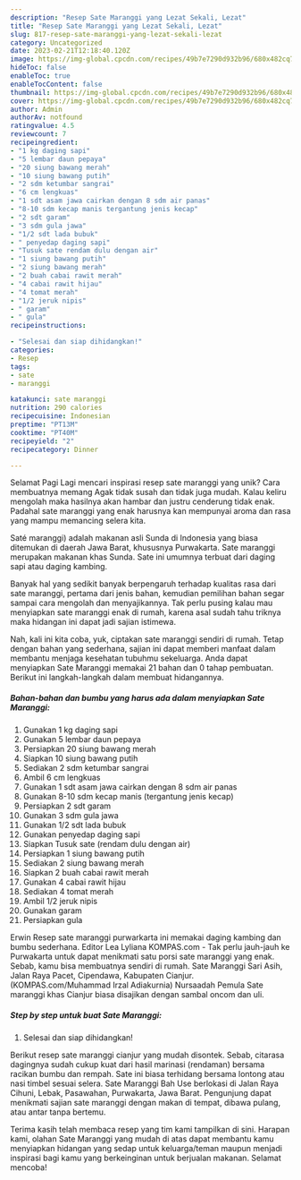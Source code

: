 ```yaml
---
description: "Resep Sate Maranggi yang Lezat Sekali, Lezat"
title: "Resep Sate Maranggi yang Lezat Sekali, Lezat"
slug: 817-resep-sate-maranggi-yang-lezat-sekali-lezat
category: Uncategorized
date: 2023-02-21T12:18:40.120Z
image: https://img-global.cpcdn.com/recipes/49b7e7290d932b96/680x482cq70/sate-maranggi-foto-resep-utama.jpg
hideToc: false
enableToc: true
enableTocContent: false
thumbnail: https://img-global.cpcdn.com/recipes/49b7e7290d932b96/680x482cq70/sate-maranggi-foto-resep-utama.jpg
cover: https://img-global.cpcdn.com/recipes/49b7e7290d932b96/680x482cq70/sate-maranggi-foto-resep-utama.jpg
author: Admin
authorAv: notfound
ratingvalue: 4.5
reviewcount: 7
recipeingredient:
- "1 kg daging sapi"
- "5 lembar daun pepaya"
- "20 siung bawang merah"
- "10 siung bawang putih"
- "2 sdm ketumbar sangrai"
- "6 cm lengkuas"
- "1 sdt asam jawa cairkan dengan 8 sdm air panas"
- "8-10 sdm kecap manis tergantung jenis kecap"
- "2 sdt garam"
- "3 sdm gula jawa"
- "1/2 sdt lada bubuk"
- " penyedap daging sapi"
- "Tusuk sate rendam dulu dengan air"
- "1 siung bawang putih"
- "2 siung bawang merah"
- "2 buah cabai rawit merah"
- "4 cabai rawit hijau"
- "4 tomat merah"
- "1/2 jeruk nipis"
- " garam"
- " gula"
recipeinstructions:

- "Selesai dan siap dihidangkan!"
categories:
- Resep
tags:
- sate
- maranggi

katakunci: sate maranggi 
nutrition: 290 calories
recipecuisine: Indonesian
preptime: "PT13M"
cooktime: "PT40M"
recipeyield: "2"
recipecategory: Dinner

---
```



Selamat Pagi Lagi mencari inspirasi resep sate maranggi yang unik? Cara membuatnya memang Agak tidak susah dan tidak juga mudah. Kalau keliru mengolah maka hasilnya akan hambar dan justru cenderung tidak enak. Padahal sate maranggi yang enak harusnya kan mempunyai aroma dan rasa yang mampu memancing selera kita.


Saté maranggi) adalah makanan asli Sunda di Indonesia yang biasa ditemukan di daerah Jawa Barat, khususnya Purwakarta. Sate maranggi merupakan makanan khas Sunda. Sate ini umumnya terbuat dari daging sapi atau daging kambing.

Banyak hal yang sedikit banyak berpengaruh terhadap kualitas rasa dari sate maranggi, pertama dari jenis bahan, kemudian pemilihan bahan segar sampai cara mengolah dan menyajikannya. Tak perlu pusing kalau mau menyiapkan sate maranggi enak di rumah, karena asal sudah tahu triknya maka hidangan ini dapat jadi sajian istimewa.


Nah, kali ini kita coba, yuk, ciptakan sate maranggi sendiri di rumah. Tetap dengan bahan yang sederhana, sajian ini dapat memberi manfaat dalam membantu menjaga kesehatan tubuhmu sekeluarga. Anda dapat menyiapkan Sate Maranggi memakai 21 bahan dan 0 tahap pembuatan. Berikut ini langkah-langkah dalam membuat hidangannya.

<!--inarticleads1-->

##### Bahan-bahan dan bumbu yang harus ada dalam menyiapkan Sate Maranggi:

1. Gunakan 1 kg daging sapi
1. Gunakan 5 lembar daun pepaya
1. Persiapkan 20 siung bawang merah
1. Siapkan 10 siung bawang putih
1. Sediakan 2 sdm ketumbar sangrai
1. Ambil 6 cm lengkuas
1. Gunakan 1 sdt asam jawa cairkan dengan 8 sdm air panas
1. Gunakan 8-10 sdm kecap manis (tergantung jenis kecap)
1. Persiapkan 2 sdt garam
1. Gunakan 3 sdm gula jawa
1. Gunakan 1/2 sdt lada bubuk
1. Gunakan  penyedap daging sapi
1. Siapkan Tusuk sate (rendam dulu dengan air)
1. Persiapkan 1 siung bawang putih
1. Sediakan 2 siung bawang merah
1. Siapkan 2 buah cabai rawit merah
1. Gunakan 4 cabai rawit hijau
1. Sediakan 4 tomat merah
1. Ambil 1/2 jeruk nipis
1. Gunakan  garam
1. Persiapkan  gula


Erwin Resep sate maranggi purwarkarta ini memakai daging kambing dan bumbu sederhana. Editor Lea Lyliana KOMPAS.com - Tak perlu jauh-jauh ke Purwakarta untuk dapat menikmati satu porsi sate maranggi yang enak. Sebab, kamu bisa membuatnya sendiri di rumah. Sate Maranggi Sari Asih, Jalan Raya Pacet, Cipendawa, Kabupaten Cianjur. (KOMPAS.com/Muhammad Irzal Adiakurnia) Nursaadah Pemula Sate maranggi khas Cianjur biasa disajikan dengan sambal oncom dan uli. 

<!--inarticleads2-->

##### Step by step untuk buat Sate Maranggi:


1. Selesai dan siap dihidangkan!

Berikut resep sate maranggi cianjur yang mudah disontek. Sebab, citarasa dagingnya sudah cukup kuat dari hasil marinasi (rendaman) bersama racikan bumbu dan rempah. Sate ini biasa terhidang bersama lontong atau nasi timbel sesuai selera. Sate Maranggi Bah Use berlokasi di Jalan Raya Cihuni, Lebak, Pasawahan, Purwakarta, Jawa Barat. Pengunjung dapat menikmati sajian sate maranggi dengan makan di tempat, dibawa pulang, atau antar tanpa bertemu. 

Terima kasih telah membaca resep yang tim kami tampilkan di sini. Harapan kami, olahan Sate Maranggi yang mudah di atas dapat membantu kamu menyiapkan hidangan yang sedap untuk keluarga/teman maupun menjadi inspirasi bagi kamu yang berkeinginan untuk berjualan makanan. Selamat mencoba!
